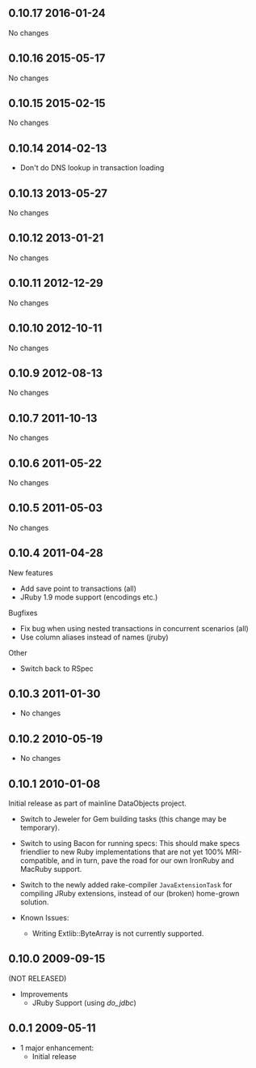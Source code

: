 ## 0.10.17 2016-01-24

No changes

## 0.10.16 2015-05-17

No changes

## 0.10.15 2015-02-15

No changes

## 0.10.14 2014-02-13

* Don't do DNS lookup in transaction loading

## 0.10.13 2013-05-27

No changes

## 0.10.12 2013-01-21

No changes

## 0.10.11 2012-12-29

No changes

## 0.10.10 2012-10-11

No changes

## 0.10.9 2012-08-13

No changes

## 0.10.7 2011-10-13

No changes

## 0.10.6 2011-05-22

No changes

## 0.10.5 2011-05-03

No changes

## 0.10.4 2011-04-28

New features
* Add save point to transactions (all)
* JRuby 1.9 mode support (encodings etc.)

Bugfixes
* Fix bug when using nested transactions in concurrent scenarios (all)
* Use column aliases instead of names (jruby)

Other
* Switch back to RSpec

## 0.10.3 2011-01-30
* No changes

## 0.10.2 2010-05-19
* No changes

## 0.10.1 2010-01-08

Initial release as part of mainline DataObjects project.

* Switch to Jeweler for Gem building tasks (this change may be temporary).
* Switch to using Bacon for running specs: This should make specs friendlier to
  new Ruby implementations that are not yet 100% MRI-compatible, and in turn,
  pave the road for our own IronRuby and MacRuby support.
* Switch to the newly added rake-compiler `JavaExtensionTask` for compiling
  JRuby extensions, instead of our (broken) home-grown solution.

* Known Issues:
  * Writing Extlib::ByteArray is not currently supported.

## 0.10.0 2009-09-15

(NOT RELEASED)

* Improvements
  * JRuby Support (using *do_jdbc*)

## 0.0.1 2009-05-11

* 1 major enhancement:
  * Initial release
